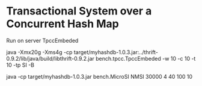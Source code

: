 # Transactional System over a Concurrent Hash Map

Run on server TpccEmbeded

java -Xmx20g -Xms4g -cp target/myhashdb-1.0.3.jar:../thrift-0.9.2/lib/java/build/libthrift-0.9.2.jar  bench.tpcc.TpccEmbeded -w 10 -c 10 -t 10 -tp SI -B

java -cp target/myhashdb-1.0.3.jar bench.MicroSI NMSI 30000 4 40 100 10